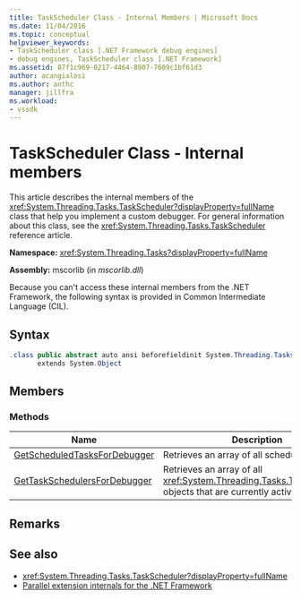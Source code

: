 ```yaml
---
title: TaskScheduler Class - Internal Members | Microsoft Docs
ms.date: 11/04/2016
ms.topic: conceptual
helpviewer_keywords:
- TaskScheduler class [.NET Framework debug engines]
- debug engines, TaskScheduler class [.NET Framework]
ms.assetid: 87f1c969-0217-4464-8907-7609c1bf61d3
author: acangialosi
ms.author: anthc
manager: jillfra
ms.workload:
- vssdk
---
```

# TaskScheduler Class - Internal members
This article describes the internal members of the <xref:System.Threading.Tasks.TaskScheduler?displayProperty=fullName> class that help you implement a custom debugger. For general information about this class, see the <xref:System.Threading.Tasks.TaskScheduler> reference article.

 **Namespace:** <xref:System.Threading.Tasks?displayProperty=fullName>

 **Assembly:** mscorlib (in *mscorlib.dll*)

 Because you can't access these internal members from the .NET Framework, the following syntax is provided in Common Intermediate Language (CIL).

## Syntax

```csharp
.class public abstract auto ansi beforefieldinit System.Threading.Tasks.TaskScheduler
       extends System.Object
```

## Members

### Methods

|Name|Description|
|----------|-----------------|
|[GetScheduledTasksForDebugger](../../extensibility/debugger/getscheduledtasksfordebugger-method.md)|Retrieves an array of all scheduled tasks.|
|[GetTaskSchedulersForDebugger](../../extensibility/debugger/gettaskschedulersfordebugger-method.md)|Retrieves an array of all <xref:System.Threading.Tasks.TaskScheduler> objects that are currently active.|

## Remarks

## See also
- <xref:System.Threading.Tasks.TaskScheduler?displayProperty=fullName>
- [Parallel extension internals for the .NET Framework](../../extensibility/debugger/parallel-extension-internals-for-the-dotnet-framework.md)
